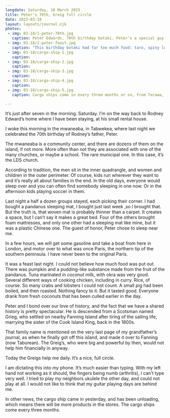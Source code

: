 ```yaml
---
longdate: Saturday, 18 March 2023
title: Peter's 70th, Greig full circle
date: 2023-03-18
layout: layouts/journal.njk
photos:
 - img: 03-18/1-peter-70th.jpg
   caption: Peter Edwards, 70th birthday botaki. Peter’s a special guy. He’s the kind of guy I’d hang with back home. Unassuming manner, he’s a master of his environment, capable of dissuading a shark when night fishing, or adept at discussing the old and new ways ofd the world. Carries himself with a quiet dignity, but you know there’s a rascal inside that has been around the block — or the islands — more than a few times.
 - img: 03-18/2-peter-feast.jpg
   caption: "This birthday botaki had far too much food: taro, spiny lobster, several kinds of chicken, crabs, rice, plantain chips, and so much more, all washed down with fresh coconut water, right from the nut. The evening is topped with karaoke, a tradition for all botakis, I come to learn."
 - img: 03-18/cargo-ship-1.jpg
   caption:
 - img: 03-18/cargo-ship-2.jpg
   caption:
 - img: 03-18/cargo-ship-3.jpg
   caption:
 - img: 03-18/cargo-ship-4.jpg
   caption:
 - img: 03-18/cargo-ship-5.jpg
   caption: Cargo ships come in every three months or so, from Tarawa, where the capital of Kiribati can be found. The ship comes from Fiji, first. Once in port at Tarawa, goods that have been sent from Honolulu to Tarawa are then loaded, which is how some American products — like M&Ms and Snickers bars — end up here. Folks are glad the shelves are again full.

---
```

It’s just after seven in the morning. Saturday. I’m on the way back to Rodney Edward’s home where I have been staying, at his small rental house.

I woke this morning in the mwaneaba, in Tabwekea, where last night we celebrated the 70th birthday of Rodney’s father, Peter.

The mwaneaba is a community center, and there are dozens of them on the island, if not more. More often than not they are associated with one of the many churches, or maybe a school. The rare municipal one. In this case, it’s the LDS church.

According to tradition, the men sit in the inner quadrangle, and women and children in the outer perimeter. Of course, kids run wherever they want to and it’s really all about families in the end.  In the old days, everyone would sleep over and you can often find somebody sleeping in one now. Or in the afternoon kids playing soccer in them.

Last night a half a dozen groups stayed, each picking their corner. I had bought a pandanus sleeping mat, I bought just last week ,so I brought that. But the truth is, that woven mat is probably thinner than a carpet. It creates a space, but I can’t say it makes a great bed. Four of the others brought foam mattresses, and only one other had a sleeping mat like mine, but it was a plastic Chinese one. The guest of honor, Peter chose to sleep near me.

In a few hours, we will get some gasoline and take a boat from here in London, and motor over to what was once Paris, the northern tip of the southern peninsula. I have never been to the original Paris.

It was a feast last night. I could not believe how much food was put out. There was pumpkin and a pudding-like substance made from the fruit of the pandanus. Tuna marinated in coconut milk, with okra was very good. Several different ways of cooking chicken, including in curry. Rice, of course. So many crabs and lobsters I could not count. A small pig had been boiled, and then roasted. Nothing fancy to it. But it tasted good. Everyone drank from fresh coconuts that has been culled earlier in the day.

Peter and I bond over our love of history, and the fact that we have a shared history is pretty spectacular. He is descended from a Scotsman named Grieg, who settled on nearby Fanning Island after tiring of the sailing life, marrying the sister of the Cook Island King, back in the 1800s.

That family name is mentioned on the very last page of my grandfather’s journal, as when he finally got off this island, and made it over to Fanning (now Taburean). The Greig’s, who were big and powerful by then, would not help him financially in anyway.

Today the Greigs help me daily. It’s a nice, full circle.

I am dictating this into my phone. It’s much easier than typing. With my left hand not working as it should, the fingers being numb (arthritis), I can’t type very well. I tried to play my neighbors ukulele the other day, and could not play at all. I would not like to think that my guitar playing days are behind me.

In other news, the cargo ship came in yesterday, and has been unloading, which means there will be more products in the stores. The cargo ships come every three months.

